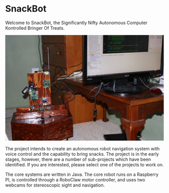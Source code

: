 # SnackBot

Welcome to SnackBot, the Significantly Nifty Autonomous Computer Kontrolled
Bringer Of Treats.

<img src="snackbot.jpg" alt="Snackbot Picture" style="width: 1024px;"/>

The project intends to create an autonomous robot navigation system with voice
control and the capability to bring snacks.  The project is in the early stages,
however, there are a number of sub-projects which have been identified.  If you
are interested, please select one of the projects to work on.

The core systems are written in Java.  The core robot runs on a Raspberry PI,
is controlled through a RoboClaw motor controller, and uses two webcams 
for stereoscopic sight and navigation.
